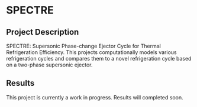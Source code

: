 # SPECTRE

## Project Description
SPECTRE: Supersonic Phase-change Ejector Cycle for Thermal Refrigeration Efficiency. This projects computationally models various refrigeration cycles and compares them to a novel refrigeration cycle based on a two-phase supersonic ejector.

## Results
This project is currently a work in progress. Results will completed soon.
